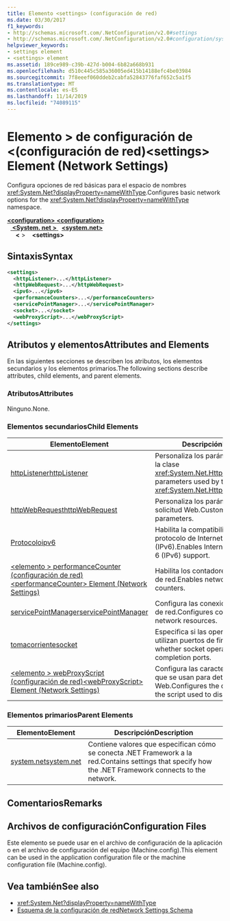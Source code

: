 ```yaml
---
title: Elemento <settings> (configuración de red)
ms.date: 03/30/2017
f1_keywords:
- http://schemas.microsoft.com/.NetConfiguration/v2.0#settings
- http://schemas.microsoft.com/.NetConfiguration/v2.0#configuration/system.net/settings
helpviewer_keywords:
- settings element
- <settings> element
ms.assetid: 189ce989-c39b-427d-b004-6b82a668b931
ms.openlocfilehash: d510c445c585a36005ed415b14188efc4be03984
ms.sourcegitcommit: 7f8eeef060ddeb2cabfa52843776faf652c5a1f5
ms.translationtype: MT
ms.contentlocale: es-ES
ms.lasthandoff: 11/14/2019
ms.locfileid: "74089115"
---
```

# <a name="settings-element-network-settings"></a><span data-ttu-id="bd963-102">Elemento > de configuración de \<(configuración de red)</span><span class="sxs-lookup"><span data-stu-id="bd963-102">\<settings> Element (Network Settings)</span></span>
<span data-ttu-id="bd963-103">Configura opciones de red básicas para el espacio de nombres <xref:System.Net?displayProperty=nameWithType>.</span><span class="sxs-lookup"><span data-stu-id="bd963-103">Configures basic network options for the <xref:System.Net?displayProperty=nameWithType> namespace.</span></span>  

<span data-ttu-id="bd963-104">[ **\<configuration>** ](../configuration-element.md)</span><span class="sxs-lookup"><span data-stu-id="bd963-104">[**\<configuration>**](../configuration-element.md)</span></span>\
<span data-ttu-id="bd963-105">&nbsp;&nbsp;[ **\<System. net >** ](system-net-element-network-settings.md)</span><span class="sxs-lookup"><span data-stu-id="bd963-105">&nbsp;&nbsp;[**\<system.net>**](system-net-element-network-settings.md)</span></span>\
<span data-ttu-id="bd963-106">&nbsp;&nbsp;&nbsp;&nbsp; **\<** ></span><span class="sxs-lookup"><span data-stu-id="bd963-106">&nbsp;&nbsp;&nbsp;&nbsp;**\<settings>**</span></span>

## <a name="syntax"></a><span data-ttu-id="bd963-107">Sintaxis</span><span class="sxs-lookup"><span data-stu-id="bd963-107">Syntax</span></span>  
  
```xml  
<settings>  
  <httpListener>...</httpListener>  
  <httpWebRequest>...</httpWebRequest>  
  <ipv6>...</ipv6>  
  <performanceCounters>...</performanceCounters>  
  <servicePointManager>...</servicePointManager>  
  <socket>...</socket>  
  <webProxyScript>...</webProxyScript>  
</settings>  
```  
  
## <a name="attributes-and-elements"></a><span data-ttu-id="bd963-108">Atributos y elementos</span><span class="sxs-lookup"><span data-stu-id="bd963-108">Attributes and Elements</span></span>  
 <span data-ttu-id="bd963-109">En las siguientes secciones se describen los atributos, los elementos secundarios y los elementos primarios.</span><span class="sxs-lookup"><span data-stu-id="bd963-109">The following sections describe attributes, child elements, and parent elements.</span></span>  
  
### <a name="attributes"></a><span data-ttu-id="bd963-110">Atributos</span><span class="sxs-lookup"><span data-stu-id="bd963-110">Attributes</span></span>  
 <span data-ttu-id="bd963-111">Ninguno.</span><span class="sxs-lookup"><span data-stu-id="bd963-111">None.</span></span>  
  
### <a name="child-elements"></a><span data-ttu-id="bd963-112">Elementos secundarios</span><span class="sxs-lookup"><span data-stu-id="bd963-112">Child Elements</span></span>  
  
|<span data-ttu-id="bd963-113">Elemento</span><span class="sxs-lookup"><span data-stu-id="bd963-113">Element</span></span>|<span data-ttu-id="bd963-114">Descripción</span><span class="sxs-lookup"><span data-stu-id="bd963-114">Description</span></span>|  
|-------------|-----------------|  
|[<span data-ttu-id="bd963-115">httpListener</span><span class="sxs-lookup"><span data-stu-id="bd963-115">httpListener</span></span>](httplistener-element-network-settings.md)|<span data-ttu-id="bd963-116">Personaliza los parámetros utilizados por la clase <xref:System.Net.HttpListener>.</span><span class="sxs-lookup"><span data-stu-id="bd963-116">Customizes parameters used by the <xref:System.Net.HttpListener> class.</span></span>|  
|[<span data-ttu-id="bd963-117">httpWebRequest</span><span class="sxs-lookup"><span data-stu-id="bd963-117">httpWebRequest</span></span>](httpwebrequest-element-network-settings.md)|<span data-ttu-id="bd963-118">Personaliza los parámetros de la solicitud Web.</span><span class="sxs-lookup"><span data-stu-id="bd963-118">Customizes Web request parameters.</span></span>|  
|[<span data-ttu-id="bd963-119">Protocolo</span><span class="sxs-lookup"><span data-stu-id="bd963-119">ipv6</span></span>](ipv6-element-network-settings.md)|<span data-ttu-id="bd963-120">Habilita la compatibilidad con el protocolo de Internet versión 6 (IPv6).</span><span class="sxs-lookup"><span data-stu-id="bd963-120">Enables Internet Protocol version 6 (IPv6) support.</span></span>|  
|[<span data-ttu-id="bd963-121">\<elemento > performanceCounter (configuración de red)</span><span class="sxs-lookup"><span data-stu-id="bd963-121">\<performanceCounter> Element (Network Settings)</span></span>](performancecounter-element-network-settings.md)|<span data-ttu-id="bd963-122">Habilita los contadores de rendimiento de red.</span><span class="sxs-lookup"><span data-stu-id="bd963-122">Enables network performance counters.</span></span>|  
|[<span data-ttu-id="bd963-123">servicePointManager</span><span class="sxs-lookup"><span data-stu-id="bd963-123">servicePointManager</span></span>](servicepointmanager-element-network-settings.md)|<span data-ttu-id="bd963-124">Configura las conexiones a los recursos de red.</span><span class="sxs-lookup"><span data-stu-id="bd963-124">Configures connections to network resources.</span></span>|  
|[<span data-ttu-id="bd963-125">tomacorriente</span><span class="sxs-lookup"><span data-stu-id="bd963-125">socket</span></span>](socket-element-network-settings.md)|<span data-ttu-id="bd963-126">Especifica si las operaciones de socket utilizan puertos de finalización.</span><span class="sxs-lookup"><span data-stu-id="bd963-126">Specifies whether socket operations use completion ports.</span></span>|  
|[<span data-ttu-id="bd963-127">\<elemento > webProxyScript (configuración de red)</span><span class="sxs-lookup"><span data-stu-id="bd963-127">\<webProxyScript> Element (Network Settings)</span></span>](webproxyscript-element-network-settings.md)|<span data-ttu-id="bd963-128">Configura las características del script que se usan para detectar los proxies Web.</span><span class="sxs-lookup"><span data-stu-id="bd963-128">Configures the characteristics of the script used to discover Web proxies.</span></span>|  
  
### <a name="parent-elements"></a><span data-ttu-id="bd963-129">Elementos primarios</span><span class="sxs-lookup"><span data-stu-id="bd963-129">Parent Elements</span></span>  
  
|<span data-ttu-id="bd963-130">Elemento</span><span class="sxs-lookup"><span data-stu-id="bd963-130">Element</span></span>|<span data-ttu-id="bd963-131">Descripción</span><span class="sxs-lookup"><span data-stu-id="bd963-131">Description</span></span>|  
|-------------|-----------------|  
|[<span data-ttu-id="bd963-132">system.net</span><span class="sxs-lookup"><span data-stu-id="bd963-132">system.net</span></span>](system-net-element-network-settings.md)|<span data-ttu-id="bd963-133">Contiene valores que especifican cómo se conecta .NET Framework a la red.</span><span class="sxs-lookup"><span data-stu-id="bd963-133">Contains settings that specify how the .NET Framework connects to the network.</span></span>|  
  
## <a name="remarks"></a><span data-ttu-id="bd963-134">Comentarios</span><span class="sxs-lookup"><span data-stu-id="bd963-134">Remarks</span></span>  
  
## <a name="configuration-files"></a><span data-ttu-id="bd963-135">Archivos de configuración</span><span class="sxs-lookup"><span data-stu-id="bd963-135">Configuration Files</span></span>  
 <span data-ttu-id="bd963-136">Este elemento se puede usar en el archivo de configuración de la aplicación o en el archivo de configuración del equipo (Machine.config).</span><span class="sxs-lookup"><span data-stu-id="bd963-136">This element can be used in the application configuration file or the machine configuration file (Machine.config).</span></span>  
  
## <a name="see-also"></a><span data-ttu-id="bd963-137">Vea también</span><span class="sxs-lookup"><span data-stu-id="bd963-137">See also</span></span>

- <xref:System.Net?displayProperty=nameWithType>
- [<span data-ttu-id="bd963-138">Esquema de la configuración de red</span><span class="sxs-lookup"><span data-stu-id="bd963-138">Network Settings Schema</span></span>](index.md)
